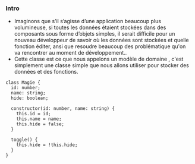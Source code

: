 ### Intro

* Imaginons que s’il s’agisse d’une application beaucoup plus volumineuse, 
si toutes les données étaient stockées dans des composants sous forme d’objets simples,
il serait difficile pour un nouveau développeur de savoir où les données sont stockées
et quelle fonction éditer, ansi que resoudre beaucoup des problématique qu'on va rencontrer au moment de développement..
* Cette classe est ce que nous appelons un  modèle de domaine , c'est simplement une classe simple que nous allons utiliser pour stocker des données et des fonctions.

````
class Magie {
  id: number;
  name: string;
  hide: boolean;

  constructor(id: number, name: string) {
    this.id = id;
    this.name = name;
    this.hide = false;
  }

  toggle() {
    this.hide = !this.hide;
  }
}
````
